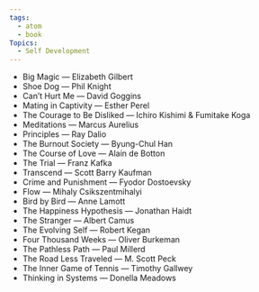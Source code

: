 ```yaml
---
tags:
  - atom
  - book
Topics:
  - Self Development
---
```

- Big Magic — Elizabeth Gilbert
- Shoe Dog — Phil Knight
- Can’t Hurt Me — David Goggins
- Mating in Captivity — Esther Perel
- The Courage to Be Disliked — Ichiro Kishimi & Fumitake Koga
- Meditations — Marcus Aurelius
- Principles — Ray Dalio
- The Burnout Society — Byung-Chul Han
- The Course of Love — Alain de Botton
- The Trial — Franz Kafka
- Transcend — Scott Barry Kaufman
- Crime and Punishment — Fyodor Dostoevsky
- Flow — Mihaly Csikszentmihalyi
- Bird by Bird — Anne Lamott
- The Happiness Hypothesis — Jonathan Haidt
- The Stranger — Albert Camus
- The Evolving Self — Robert Kegan
- Four Thousand Weeks — Oliver Burkeman
- The Pathless Path — Paul Millerd
- The Road Less Traveled — M. Scott Peck
- The Inner Game of Tennis — Timothy Gallwey
- Thinking in Systems — Donella Meadows